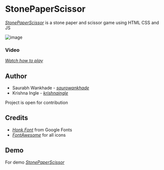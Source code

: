  # StonePaperScissor 

  _[StonePaperScissor](https://stonepaperscissor-lovat.vercel.app/)_ is a stone paper and scissor game using HTML CSS and JS
  
 ![image](https://github.com/saurowankhade/stonepaperscissor/assets/98818353/3964207e-0d10-45cb-827b-7f40d420d610)

  ### Video
  
  _[Watch how to play](https://github.com/saurowankhade/stonepaperscissor/assets/98818353/1ab3d5ec-0cdd-44c1-acc3-04330f86b213)_

 ## Author
 + Saurabh Wankhade - _[saurowankhade](https://github.com/saurowankhade/)_
 + Krishna Ingle - _[krishnaingle](https://github.com/Krishna-ingle)_
   
Project is open for contribution

## Credits
+ _[Honk Font](https://fonts.google.com/specimen/Honk?query=Honk)_ from Google Fonts
+ _[FontAwesome](https://fontawesome.com/)_ for all icons

## Demo 

For demo _[StonePaperScissor](https://stonepaperscissor-lovat.vercel.app/)_
 
